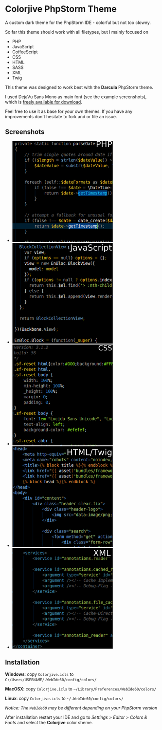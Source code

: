 Colorjive PhpStorm Theme
========================

A custom dark theme for the PhpStorm IDE - colorful but not too clowny.

So far this theme should work with all filetypes, but I mainly focused on

* PHP
* JavaScript
* CoffeeScript
* CSS
* HTML
* SASS
* XML
* Twig

This theme was designed to work best with the **Darcula** PhpStorm theme.

I used DejaVu Sans Mono as main font (see the example screenshots), which is [freely available for download][1].

Feel free to use it as base for your own themes. If you have any improvements don't hesitate to fork and or file an issue.

Screenshots
-----------

* ![PHP](screenshots/php.png?raw=true)
* ![JavaScript](screenshots/javascript.png?raw=true)
* ![CSS](screenshots/css.png?raw=true)
* ![HTML/Twig](screenshots/html-twig.png?raw=true)
* ![XML](screenshots/xml.png?raw=true)

Installation
------------

**Windows**: copy `Colorjive.icls` to `C:/Users/USERNAME/.WebIde60/config/colors/`

**MacOSX**: copy `Colorjive.icls` to `~/Library/Preferences/WebIde60/colors/`

**Linux**: copy `Colorjive.icls` to `~/.WebIde60/config/colors/`

*Notice: The `WebIde60` may be different depending on your PhpStorm version*

After installation restart your IDE and go to *Settings > Editor > Colors & Fonts* and select the **Colorjive** color sheme.

[1]: http://dejavu-fonts.org/wiki/Download